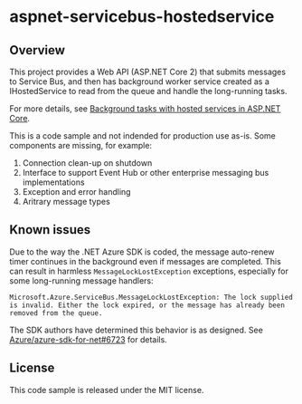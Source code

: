 # aspnet-servicebus-hostedservice
## Overview
This project provides a Web API (ASP.NET Core 2) that submits messages to Service Bus, and then has background worker service created as a IHostedService to read from the queue and handle the long-running tasks.

For more details, see [Background tasks with hosted services in ASP.NET Core](https://docs.microsoft.com/en-us/aspnet/core/fundamentals/host/hosted-services?view=aspnetcore-2.2).

This is a code sample and not indended for production use as-is. Some components are missing, for example:
1. Connection clean-up on shutdown
2. Interface to support Event Hub or other enterprise messaging bus implementations
3. Exception and error handling
4. Aritrary message types

## Known issues
Due to the way the .NET Azure SDK is coded, the message auto-renew timer continues in the background even if messages are completed. This can result in harmless `MessageLockLostException` exceptions, especially for some long-running message handlers:
```
Microsoft.Azure.ServiceBus.MessageLockLostException: The lock supplied is invalid. Either the lock expired, or the message has already been removed from the queue.
```
The SDK authors have determined this behavior is as designed. See [Azure/azure-sdk-for-net#6723](https://github.com/Azure/azure-sdk-for-net/issues/6723) for details.

## License
This code sample is released under the MIT license.
